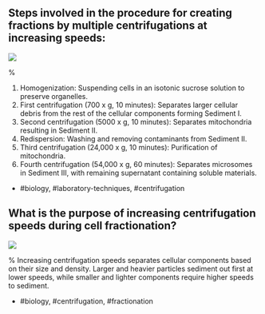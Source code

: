 ## Steps involved in the procedure for creating fractions by multiple centrifugations at increasing speeds:

![](https://cdn.mathpix.com/cropped/2024_07_05_3d55a20b51fcb0c16092g-1.jpg?height=1321&width=998&top_left_y=207&top_left_x=261)

%
1. Homogenization: Suspending cells in an isotonic sucrose solution to preserve organelles.
2. First centrifugation (700 x g, 10 minutes): Separates larger cellular debris from the rest of the cellular components forming Sediment I.
3. Second centrifugation (5000 x g, 10 minutes): Separates mitochondria resulting in Sediment II.
4. Redispersion: Washing and removing contaminants from Sediment II.
5. Third centrifugation (24,000 x g, 10 minutes): Purification of mitochondria.
6. Fourth centrifugation (54,000 x g, 60 minutes): Separates microsomes in Sediment III, with remaining supernatant containing soluble materials.

- #biology, #laboratory-techniques, #centrifugation


## What is the purpose of increasing centrifugation speeds during cell fractionation?

![](https://cdn.mathpix.com/cropped/2024_07_05_3d55a20b51fcb0c16092g-1.jpg?height=1321&width=998&top_left_y=207&top_left_x=261)

%
Increasing centrifugation speeds separates cellular components based on their size and density. Larger and heavier particles sediment out first at lower speeds, while smaller and lighter components require higher speeds to sediment.

- #biology, #centrifugation, #fractionation